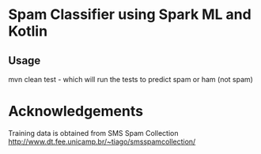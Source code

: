 # Spam Classifier using Spark ML and Kotlin

## Usage
mvn clean test - which will run the tests to predict spam or ham (not spam)

# Acknowledgements
Training data is obtained from SMS Spam Collection http://www.dt.fee.unicamp.br/~tiago/smsspamcollection/